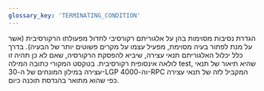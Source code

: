 ```yaml
---
glossary_key: 'TERMINATING_CONDITION'
---
```


הגדרת נסיבות מסוימות בהן על אלגוריתם רקורסיבי לחדול מפעולתו הרקורסיבית (אשר על מנת לפתור בעיה מסוימת, מפעיל עצמו על מקרים פשוטים יותר של הבעיה). בדרך כלל יכלול האלגוריתם תנאי עצירה, שיביא להפסקת הרקורסיה, שאם לא כן תהיה זו לולאה אינסופית רקורסיבית. בטקסט המקורי כתובה המילה test, שהיא תיאור של תנאי עצירה במילון המונחים של ה-30-LGP וה-4000-RPC המקביל לזה של תנאי עצירה כפי שהוא מתואר בהנדסת תוכנה כיום.
